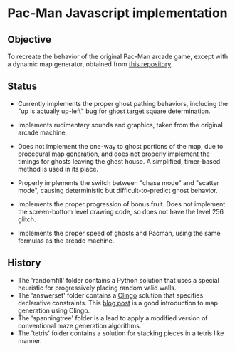 
Pac-Man Javascript implementation
=====================

Objective
---------

To recreate the behavior of the original Pac-Man arcade game, except with a dynamic map generator, obtained from <a href="https://github.com/masonicGIT/pacman">this repository</a>

Status
------

- Currently implements the proper ghost pathing behaviors, including the "up is actually up-left" bug for ghost target square determination.

- Implements rudimentary sounds and graphics, taken from the original arcade machine.

- Does not implement the one-way to ghost portions of the map, due to procedural map generation, and does not properly implement the timings for ghosts leaving the ghost house. A simplified, timer-based method is used in its place.

- Properly implements the switch between "chase mode" and "scatter mode", causing deterministic but difficult-to-predict ghost behavior.

- Implements the proper progression of bonus fruit. Does not implement the screen-bottom level drawing code, so does not have the level 256 glitch.

- Implements the proper speed of ghosts and Pacman, using the same formulas as the arcade machine.

History
-------

- The 'randomfill' folder contains a Python solution that uses a special
  heuristic for progressively placing random valid walls.
- The 'answerset' folder contains a
  [Clingo](http://potassco.sourceforge.net/#clingo) solution that specifies
  declarative constraints.  This [blog post](http://eis-blog.ucsc.edu/2011/10/map-generation-speedrun/)
  is a good introduction to map generation using Clingo.
- The 'spanningtree' folder is a lead to apply a modified version of conventional maze generation algorithms.
- The 'tetris' folder contains a solution for stacking pieces in a tetris like manner.
